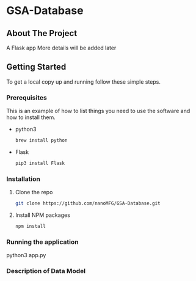 # GSA-Database

## About The Project
A Flask app
More details will be added later

## Getting Started

To get a local copy up and running follow these simple steps.

### Prerequisites

This is an example of how to list things you need to use the software and how to install them.
* python3 
  ```sh
  brew install python
  ```
* Flask 
  ```sh
  pip3 install Flask 
  ```
 

### Installation

1. Clone the repo
   ```sh
   git clone https://github.com/nanoMFG/GSA-Database.git
   ```
2. Install NPM packages
   ```sh
   npm install
   ```
   
### Running the application

python3 app.py 

### Description of Data Model 



